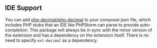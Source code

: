 ## IDE Support

You can add [php-decimal/php-decimal]() to your composer.json file, which includes
PHP stubs that an IDE like PHPStorm can parse to provide auto-completion. This
package will always be in sync with the minor version of the extension and has a
dependency on the extension itself. There is no need to specify `ext-decimal` as
a dependency.

